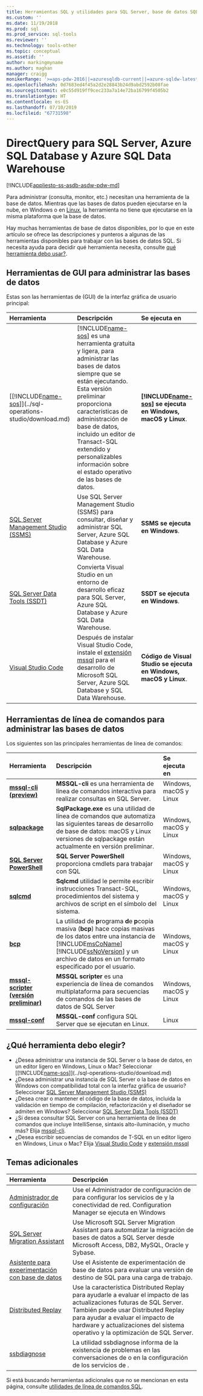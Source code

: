 ```yaml
---
title: Herramientas SQL y utilidades para SQL Server, base de datos SQL Azure y Azure SQL Data Warehouse | Microsoft Docs
ms.custom: ''
ms.date: 11/19/2018
ms.prod: sql
ms.prod_service: sql-tools
ms.reviewer: ''
ms.technology: tools-other
ms.topic: conceptual
ms.assetid: ''
author: markingmyname
ms.author: maghan
manager: craigg
monikerRange: '>=aps-pdw-2016||=azuresqldb-current||=azure-sqldw-latest||>=sql-server-2016||=sqlallproducts-allversions||>=sql-server-linux-2017'
ms.openlocfilehash: 0d7683ed4f45a2d2e28843b24d9abd2592b08fae
ms.sourcegitcommit: e0c55d919ff9cec233a7a14e72ba16799f4505b2
ms.translationtype: HT
ms.contentlocale: es-ES
ms.lasthandoff: 07/10/2019
ms.locfileid: "67731598"
---
```

# <a name="sql-tools-and-utilities-for-sql-server-azure-sql-database-and-azure-sql-data-warehouse"></a>DirectQuery para SQL Server, Azure SQL Database y Azure SQL Data Warehouse
[!INCLUDE[appliesto-ss-asdb-asdw-pdw-md](../includes/appliesto-ss-asdb-asdw-pdw-md.md)]

Para administrar (consulta, monitor, etc.) necesitan una herramienta de la base de datos. Mientras que las bases de datos pueden ejecutarse en la nube, en Windows o en [Linux](../linux/sql-server-linux-overview.md), la herramienta no tiene que ejecutarse en la misma plataforma que la base de datos. 

Hay muchas herramientas de base de datos disponibles, por lo que en este artículo se ofrece las descripciones y punteros a algunas de las herramientas disponibles para trabajar con las bases de datos SQL. Si necesita ayuda para decidir qué herramienta necesita, consulte [qué herramienta debo usar?](#which-tool-should-i-choose).

## <a name="gui-tools-to-manage-databases"></a>Herramientas de GUI para administrar las bases de datos  

Estas son las herramientas de (GUI) de la interfaz gráfica de usuario principal:

| Herramienta | Descripción | Se ejecuta en |
|:--|:--|:--|
| [[!INCLUDE[name-sos](../includes/name-sos.md)]](../sql-operations-studio/download.md) | [!INCLUDE[name-sos](../includes/name-sos-short.md)] es una herramienta gratuita y ligera, para administrar las bases de datos siempre que se están ejecutando. Esta versión preliminar proporciona características de administración de base de datos, incluido un editor de Transact-SQL extendido y personalizables información sobre el estado operativo de las bases de datos. | **[!INCLUDE[name-sos](../includes/name-sos-short.md)] se ejecuta en Windows, macOS y Linux**.|
| [SQL Server Management Studio (SSMS)](../ssms/download-sql-server-management-studio-ssms.md) | Use SQL Server Management Studio (SSMS) para consultar, diseñar y administrar SQL Server, Azure SQL Database y Azure SQL Data Warehouse. | **SSMS se ejecuta en Windows**.|
| [SQL Server Data Tools (SSDT)](../ssdt/download-sql-server-data-tools-ssdt.md) | Convierta Visual Studio en un entorno de desarrollo eficaz para SQL Server, Azure SQL Database y Azure SQL Data Warehouse.| **SSDT se ejecuta en Windows**.|
| [Visual Studio Code](https://code.visualstudio.com/)| Después de instalar Visual Studio Code, instale el [extensión mssql](https://marketplace.visualstudio.com/items?itemName=ms-mssql.mssql) para el desarrollo de Microsoft SQL Server, Azure SQL Database y SQL Data Warehouse.| **Código de Visual Studio se ejecuta en Windows, macOS y Linux**.|


## <a name="command-line-tools-to-manage-databases"></a>Herramientas de línea de comandos para administrar las bases de datos

Los siguientes son las principales herramientas de línea de comandos:

| Herramienta | Descripción | Se ejecuta en |
|:--|:--|:--|
|[**mssql-cli (preview)** ](mssql-cli.md)|**MSSQL-cli** es una herramienta de línea de comandos interactiva para realizar consultas en SQL Server. | Windows, macOS y Linux|
| [**sqlpackage**](sqlpackage.md) |**SqlPackage.exe** es una utilidad de línea de comandos que automatiza las siguientes tareas de desarrollo de base de datos: macOS y Linux versiones de sqlpackage están actualmente en versión preliminar. | Windows, macOS y Linux|
|[**SQL Server PowerShell**](../powershell/sql-server-powershell.md)| **SQL Server PowerShell** proporciona cmdlets para trabajar con SQL| Windows, macOS y Linux|
| [**sqlcmd**](sqlcmd-utility.md) |**Sqlcmd** utilidad le permite escribir instrucciones Transact-SQL, procedimientos del sistema y archivos de script en el símbolo del sistema. | Windows, macOS y Linux|
|[**bcp**](https://docs.microsoft.com/sql/tools/bcp-utility?view=sql-server-2014)|La utilidad de **p**rograma **d**e **p**copia masiva (**bcp**) hace copias masivas de los datos entre una instancia de [!INCLUDE[msCoName](../includes/msconame-md.md)][!INCLUDE[ssNoVersion](../includes/ssnoversion-md.md)] y un archivo de datos en un formato especificado por el usuario.|Windows, macOS y Linux|
|[**mssql-scripter (versión preliminar)** ](https://github.com/Microsoft/mssql-scripter)|**MSSQL scripter** es una experiencia de línea de comandos multiplataforma para secuencias de comandos de las bases de datos de SQL Server|Windows, macOS y Linux|
|[**mssql-conf**](../linux/sql-server-linux-configure-mssql-conf.md)|**MSSQL-conf** configura SQL Server que se ejecutan en Linux.|Linux|



## <a name="which-tool-should-i-choose"></a>¿Qué herramienta debo elegir?

- ¿Desea administrar una instancia de SQL Server o la base de datos, en un editor ligero en Windows, Linux o Mac? Seleccionar [[!INCLUDE[name-sos](../includes/name-sos.md)]](../sql-operations-studio/download.md)
- ¿Desea administrar una instancia de SQL Server o la base de datos en Windows con compatibilidad total con la interfaz gráfica de usuario? Seleccionar [SQL Server Management Studio (SSMS)](../ssms/download-sql-server-management-studio-ssms.md)
- ¿Desea crear o mantener el código de la base de datos, incluida la validación en tiempo de compilación, refactorización y el diseñador se admiten en Windows? Seleccionar [SQL Server Data Tools (SSDT)](../ssdt/download-sql-server-data-tools-ssdt.md)
- ¿Si desea consultar SQL Server con una herramienta de línea de comandos que incluye IntelliSense, sintaxis alto-iluminación, y mucho más? Elija [mssql-cli](mssql-cli.md).
- ¿Desea escribir secuencias de comandos de T-SQL en un editor ligero en Windows, Linux o Mac? Elija [Visual Studio Code](https://code.visualstudio.com/) y [extensión mssql](https://marketplace.visualstudio.com/items?itemName=ms-mssql.mssql)



## <a name="additional-tools"></a>Temas adicionales

| Herramienta | Descripción |
|:--|:--|
| [Administrador de configuración](../tools/configuration-manager/sql-server-configuration-manager-help.md) | Use el Administrador de configuración de  para configurar los servicios de  y la conectividad de red. Configuration Manager se ejecuta en Windows|
| [SQL Server Migration Assistant](../ssma/sql-server-migration-assistant.md) | Use Microsoft SQL Server Migration Assistant para automatizar la migración de bases de datos a SQL Server desde Microsoft Access, DB2, MySQL, Oracle y Sybase.|
| [Asistente para experimentación con base de datos](../dea/database-experimentation-assistant-overview.md) | Use el Asistente de experimentación de base de datos para evaluar una versión de destino de SQL para una carga de trabajo. |
| [Distributed Replay](../tools/distributed-replay/install-distributed-replay-overview.md) | Use la característica Distributed Replay para ayudarle a evaluar el impacto de las actualizaciones futuras de SQL Server. También puede usar Distributed Replay para ayudar a evaluar el impacto de hardware y actualizaciones del sistema operativo y la optimización de SQL Server. |
| [ssbdiagnose](../tools/ssbdiagnose/ssbdiagnose-utility-service-broker.md) | La utilidad ssbdiagnose informa de la existencia de problemas en las conversaciones de  o en la configuración de los servicios de . |

Si está buscando herramientas adicionales que no se mencionan en esta página, consulte [utilidades de línea de comandos SQL](command-prompt-utility-reference-database-engine.md).

